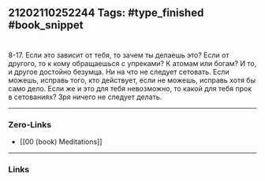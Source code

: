 21202110252244
Tags: #type_finished #book_snippet 
---
# 

 8-17. Если это зависит от тебя, то зачем ты делаешь это? Если от другого, то к кому обращаешься с упреками? К атомам или богам? И то, и другое достойно безумца. Ни на что не следует сетовать. Если можешь, исправь того, кто действует, если не можешь, исправь хотя бы само дело. Если же и это для тебя невозможно, то какой для тебя прок в сетованиях? Зря ничего не следует делать. 

---
### Zero-Links
 - [[00 (book) Meditations]]
---
### Links
